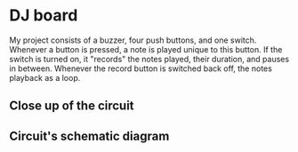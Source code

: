 # DJ board

My project consists of a buzzer, four push buttons, and one switch. Whenever a button is pressed, a note is played unique to this button. If the switch is turned on, it "records" the notes played, their duration, and pauses in between. Whenever the record button is switched back off, the notes playback as a loop. 

## Close up of the circuit

## Circuit's schematic diagram

